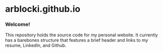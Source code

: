 # arblocki.github.io

### Welcome!
This repository holds the source code for my personal website. It currently has a barebones structure that features a brief header and links to my resume, LinkedIn, and Github.
